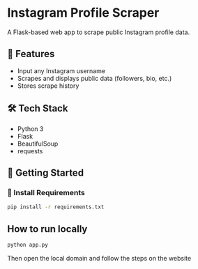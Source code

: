 # Instagram Profile Scraper

A Flask-based web app to scrape public Instagram profile data.

## 📌 Features
- Input any Instagram username
- Scrapes and displays public data (followers, bio, etc.)
- Stores scrape history

## 🛠 Tech Stack
- Python 3
- Flask
- BeautifulSoup
- requests

## 🚀 Getting Started

### 🔧 Install Requirements

```bash
pip install -r requirements.txt
```

## How to run locally
```bash
python app.py
```
Then open the local domain and follow the steps on the website
